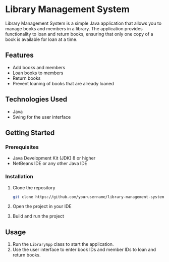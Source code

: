 # Library Management System

Library Management System is a simple Java application that allows you to manage books and members in a library. The application provides functionality to loan and return books, ensuring that only one copy of a book is available for loan at a time.

## Features

- Add books and members
- Loan books to members
- Return books
- Prevent loaning of books that are already loaned

## Technologies Used

- Java
- Swing for the user interface

## Getting Started

### Prerequisites

- Java Development Kit (JDK) 8 or higher
- NetBeans IDE or any other Java IDE

### Installation

1. Clone the repository
    ```sh
    git clone https://github.com/yourusername/library-management-system.git
    ```

2. Open the project in your IDE

3. Build and run the project

## Usage

1. Run the `LibraryApp` class to start the application.
2. Use the user interface to enter book IDs and member IDs to loan and return books.
